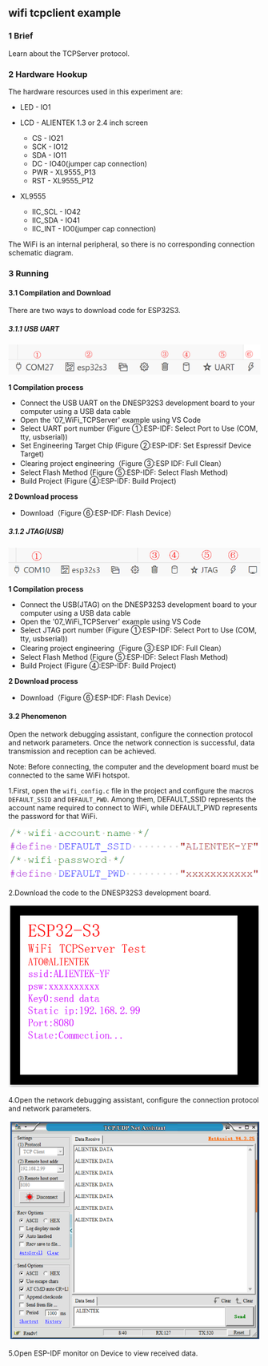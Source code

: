 ## wifi tcpclient example

### 1 Brief

Learn about the TCPServer protocol.

### 2 Hardware Hookup

The hardware resources used in this experiment are:

- LED - IO1

- LCD - ALIENTEK 1.3 or 2.4 inch screen
  - CS - IO21
  - SCK - IO12
  - SDA - IO11
  - DC - IO40(jumper cap connection)
  - PWR - XL9555_P13
  - RST - XL9555_P12


- XL9555
  - IIC_SCL - IO42
  - IIC_SDA - IO41
  - IIC_INT - IO0(jumper cap connection)


The WiFi is an internal peripheral, so there is no corresponding connection schematic diagram.

### 3 Running

#### 3.1 Compilation and Download

There are two ways to download code for ESP32S3.

##### 3.1.1 USB UART

![](../../../../1_docs/3_figures/examples/led/compilation(UART).png)

**1 Compilation process**

- Connect the USB UART on the DNESP32S3 development board to your computer using a USB data cable
- Open the '07_WiFi_TCPServer' example using VS Code
- Select UART port number (Figure ①:ESP-IDF: Select Port to Use (COM, tty, usbserial))
- Set Engineering Target Chip (Figure ②:ESP-IDF: Set Espressif Device Target)
- Clearing project engineering（Figure ③:ESP IDF: Full Clean）
- Select Flash Method (Figure ⑤:ESP-IDF: Select Flash Method)
- Build Project (Figure ④:ESP-IDF: Build Project)

**2 Download process**

- Download（Figure ⑥:ESP-IDF: Flash Device）

##### 3.1.2 JTAG(USB)

![](../../../../1_docs/3_figures/examples/led/compilation(JTAG).png)

**1 Compilation process**

- Connect the USB(JTAG) on the DNESP32S3 development board to your computer using a USB data cable
- Open the '07_WiFi_TCPServer' example using VS Code
- Select JTAG port number (Figure ①:ESP-IDF: Select Port to Use (COM, tty, usbserial))
- Clearing project engineering（Figure ③:ESP IDF: Full Clean）
- Select Flash Method (Figure ⑤:ESP-IDF: Select Flash Method)
- Build Project (Figure ④:ESP-IDF: Build Project)

**2 Download process**

- Download（Figure ⑥:ESP-IDF: Flash Device）

#### 3.2 Phenomenon

Open the network debugging assistant, configure the connection protocol and network parameters. Once the network connection is successful, data transmission and reception can be achieved.

Note: Before connecting, the computer and the development board must be connected to the same WiFi hotspot.

1.First, open the `wifi_config.c` file in the project and configure the macros `DEFAULT_SSID` and `DEFAULT_PWD`. Among them, DEFAULT_SSID represents the account name required to connect to WiFi, while DEFAULT_PWD represents the password for that WiFi.

![](../../../../1_docs/3_figures/examples/wifi_udp/02_wifi_connet.png)

2.Download the code to the DNESP32S3 development board.

![](../../../../1_docs/3_figures/examples/wifi_tcpserver/01_lcd_display.png)

4.Open the network debugging assistant, configure the connection protocol and network parameters. 

![](../../../../1_docs/3_figures/examples/wifi_tcpserver/02_tcpserver.png)

5.Open ESP-IDF monitor on Device to view received data.